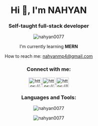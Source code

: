 <h1 align="center">Hi 👋, I'm NAHYAN</h1>
<h3 align="center">Self-taught full-stack developer</h3>

<p align="center"> <img src="https://komarev.com/ghpvc/?username=nahyan0077&label=Profile%20views&color=0e75b6&style=flat" alt="nahyan0077" /> </p>

<p align="center">I’m currently learning <strong>MERN</strong></p>

<p align="center">How to reach me: <a href="mailto:nahyanmp4@gmail.com">nahyanmp4@gmail.com</a></p>

<h3 align="center">Connect with me:</h3>
<p align="center">
    <a href="https://linkedin.com/in/https://www.linkedin.com/in/nahyan9094/" target="blank">
        <img align="center" src="https://raw.githubusercontent.com/rahuldkjain/github-profile-readme-generator/master/src/images/icons/Social/linked-in-alt.svg" alt="https://www.linkedin.com/in/nahyan9094/" height="30" width="40" />
    </a>
    <a href="https://instagram.com/https://www.instagram.com/nhyn____/" target="blank">
        <img align="center" src="https://raw.githubusercontent.com/rahuldkjain/github-profile-readme-generator/master/src/images/icons/Social/instagram.svg" alt="https://www.instagram.com/nhyn____/" height="30" width="40" />
    </a>
    <a href="https://www.leetcode.com/https://leetcode.com/nahyanmp4/" target="blank">
        <img align="center" src="https://raw.githubusercontent.com/rahuldkjain/github-profile-readme-generator/master/src/images/icons/Social/leet-code.svg" alt="https://leetcode.com/nahyanmp4/" height="30" width="40" />
    </a>
</p>

<h3 align="center">Languages and Tools:</h3>
<p align="center">
    <!-- Add your language and tool icons here -->
</p>

<p align="center"><img src="https://github-readme-stats.vercel.app/api/top-langs?username=nahyan0077&show_icons=true&locale=en&layout=compact" alt="nahyan0077" /></p>

<p align="center"><img src="https://github-readme-streak-stats.herokuapp.com/?user=nahyan0077&" alt="nahyan0077" /></p>
